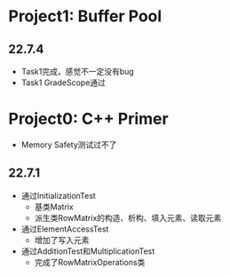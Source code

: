 # Project1: Buffer Pool
## 22.7.4
- Task1完成，感觉不一定没有bug
- Task1 GradeScope通过

# Project0: C++ Primer
- Memory Safety测试过不了
## 22.7.1
- 通过InitializationTest
  - 基类Matrix
  - 派生类RowMatrix的构造、析构、填入元素、读取元素
- 通过ElementAccessTest
  - 增加了写入元素
- 通过AdditionTest和MultiplicationTest
  - 完成了RowMatrixOperations类